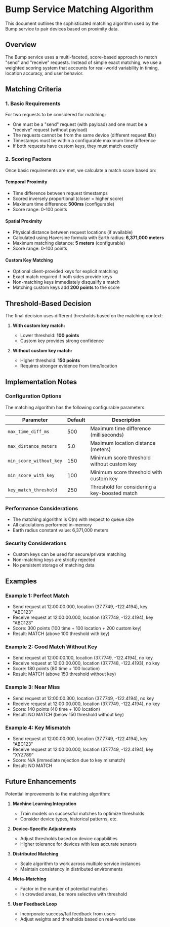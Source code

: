 # Bump Service Matching Algorithm

This document outlines the sophisticated matching algorithm used by the Bump service to pair devices based on proximity data.

## Overview

The Bump service uses a multi-faceted, score-based approach to match "send" and "receive" requests. Instead of simple exact matching, we use a weighted scoring system that accounts for real-world variability in timing, location accuracy, and user behavior.

## Matching Criteria

### 1. Basic Requirements

For two requests to be considered for matching:

- One must be a "send" request (with payload) and one must be a "receive" request (without payload)
- The requests cannot be from the same device (different request IDs)
- Timestamps must be within a configurable maximum time difference
- If both requests have custom keys, they must match exactly

### 2. Scoring Factors

Once basic requirements are met, we calculate a match score based on:

#### Temporal Proximity
- Time difference between request timestamps
- Scored inversely proportional (closer = higher score)
- Maximum time difference: **500ms** (configurable)
- Score range: 0-100 points

#### Spatial Proximity
- Physical distance between request locations (if available)
- Calculated using Haversine formula with Earth radius: **6,371,000 meters**
- Maximum matching distance: **5 meters** (configurable)
- Score range: 0-100 points

#### Custom Key Matching
- Optional client-provided keys for explicit matching
- Exact match required if both sides provide keys
- Non-matching keys immediately disqualify a match
- Matching custom keys add **200 points** to the score

## Threshold-Based Decision

The final decision uses different thresholds based on the matching context:

1. **With custom key match:**
   - Lower threshold: **100 points**
   - Custom key provides strong confidence

2. **Without custom key match:**
   - Higher threshold: **150 points**
   - Requires stronger evidence from time/location

## Implementation Notes

### Configuration Options

The matching algorithm has the following configurable parameters:

| Parameter | Default | Description |
|-----------|---------|-------------|
| `max_time_diff_ms` | 500 | Maximum time difference (milliseconds) |
| `max_distance_meters` | 5.0 | Maximum location distance (meters) |
| `min_score_without_key` | 150 | Minimum score threshold without custom key |
| `min_score_with_key` | 100 | Minimum score threshold with custom key |
| `key_match_threshold` | 250 | Threshold for considering a key-boosted match |

### Performance Considerations

- The matching algorithm is O(n) with respect to queue size
- All calculations performed in-memory
- Earth radius constant value: 6,371,000 meters

### Security Considerations

- Custom keys can be used for secure/private matching
- Non-matching keys are strictly rejected
- No persistent storage of matching data

## Examples

### Example 1: Perfect Match
- Send request at 12:00:00.000, location (37.7749, -122.4194), key "ABC123"
- Receive request at 12:00:00.000, location (37.7749, -122.4194), key "ABC123"
- Score: 300 points (100 time + 100 location + 200 custom key)
- Result: MATCH (above 100 threshold with key)

### Example 2: Good Match Without Key
- Send request at 12:00:00.100, location (37.7749, -122.4194), no key
- Receive request at 12:00:00.000, location (37.7748, -122.4193), no key
- Score: 180 points (80 time + 100 location)
- Result: MATCH (above 150 threshold without key)

### Example 3: Near Miss
- Send request at 12:00:00.300, location (37.7749, -122.4194), no key
- Receive request at 12:00:00.000, location (37.7749, -122.4194), no key
- Score: 140 points (40 time + 100 location)
- Result: NO MATCH (below 150 threshold without key)

### Example 4: Key Mismatch
- Send request at 12:00:00.000, location (37.7749, -122.4194), key "ABC123"
- Receive request at 12:00:00.000, location (37.7749, -122.4194), key "XYZ789"
- Score: N/A (immediate rejection due to key mismatch)
- Result: NO MATCH

## Future Enhancements

Potential improvements to the matching algorithm:

1. **Machine Learning Integration**
   - Train models on successful matches to optimize thresholds
   - Consider device types, historical patterns, etc.

2. **Device-Specific Adjustments**
   - Adjust thresholds based on device capabilities
   - Higher tolerance for devices with less accurate sensors

3. **Distributed Matching**
   - Scale algorithm to work across multiple service instances
   - Maintain consistency in distributed environments

4. **Meta-Matching**
   - Factor in the number of potential matches
   - In crowded areas, be more selective with threshold

5. **User Feedback Loop**
   - Incorporate success/fail feedback from users
   - Adjust weights and thresholds based on real-world use